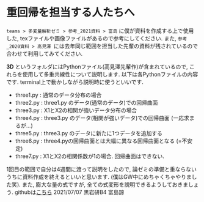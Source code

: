 # 重回帰を担当する人たちへ

`teams > 多変量解析ゼミ > 参考_2021資料 > 富島` に僕が資料を作成する上で使用した, texファイルや画像ファイルがあるので参考にしてください.
また, `参考_2020資料 > 高見澤 `には去年同じ範囲を担当した先輩の資料が残されているので合わせて利用してみてください.

**3D** というフォルダにはPythonファイル(高見澤先輩作)が含まれているので, これらを使用して多重共線性について説明します. 以下は各Pythonファイルの内容です. terminal上で動かしながら説明時に使うといいです. 
- three1.py : 通常のデータ分布の場合
- three2.py : three1.py のデータ(通常のデータ)での回帰曲面
- three3.py : X1とX2の相関が強いデータ分布の場合
- three4.py : three3.py のデータ(相関が強いデータ)での回帰曲面 (一応求まるが...)
- three5.py : three3.py のデータに新たに1つデータを追加する
- three6.py : three4.pyの回帰曲面とは大幅に異なる回帰曲面となる (=不安定)
- three7.py : X1とX2の相関係数が1の場合. 回帰曲面はできない. 

1回目の範囲で自分は4週間に渡って説明をしたので, 論ゼミの準備と重ならないうちに資料作成を終えるといいと思います. (僕はGW中にめちゃくちゃやりました笑). また, 膨大な量の式ですが, 全ての式変形を説明できるようしておきましょう. 
githubは[こちら](https://github.com/tomishima2904/multivariate_analysis)
2021/07/07 黒岩研B4 富島諒